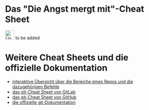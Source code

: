 # Das "Die Angst mergt mit"-Cheat Sheet
<!-- | Aktion | Befehle | Kommentar |
| ----------- | ------- | --------- |
| Repo untersuchen | `git status` | to be added |
|  |  |  | -->

<img src="../images/under-construction_symbol.png" alt="Under Construction" width="30" /> to be added

# Weitere Cheat Sheets und die offizielle Dokumentation
- [interaktive Übersicht über die Bereiche eines Repos und die dazugehörigen Befehle](https://web.archive.org/web/20230825080824/http://www.ndpsoftware.com/git-cheatsheet.html)
- [das git-Cheat Sheet von GitLab](https://web.archive.org/web/20230921014052/https://about.gitlab.com/images/press/git-cheat-sheet.pdf)
- [das git-Cheat Sheet von GitHub](https://web.archive.org/web/20230807090509/https://education.github.com/git-cheat-sheet-education.pdf)
- [die offizielle git-Dokumentation](https://git-scm.com/docs)
